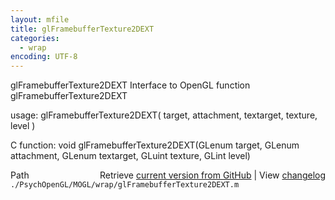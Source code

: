 ```yaml
---
layout: mfile
title: glFramebufferTexture2DEXT
categories:
  - wrap
encoding: UTF-8
---
```


glFramebufferTexture2DEXT  Interface to OpenGL function glFramebufferTexture2DEXT

usage:  glFramebufferTexture2DEXT( target, attachment, textarget, texture, level )

C function:  void glFramebufferTexture2DEXT(GLenum target, GLenum attachment, GLenum textarget, GLuint texture, GLint level)


<div class="code_header" style="text-align:right;">
  <span style="float:left;">Path&nbsp;&nbsp;</span> <span class="counter">Retrieve <a href=
  "https://raw.github.com/Psychtoolbox-3/Psychtoolbox-3/beta/./PsychOpenGL/MOGL/wrap/glFramebufferTexture2DEXT.m">current version from GitHub</a> | View <a href=
  "https://github.com/Psychtoolbox-3/Psychtoolbox-3/commits/beta/./PsychOpenGL/MOGL/wrap/glFramebufferTexture2DEXT.m">changelog</a></span>
</div>
<div class="code">
  <code>./PsychOpenGL/MOGL/wrap/glFramebufferTexture2DEXT.m</code>
</div>
